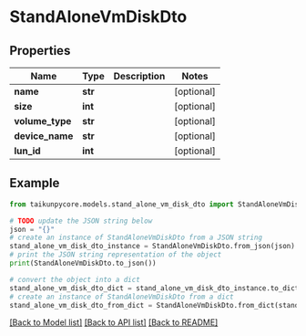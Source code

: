 # StandAloneVmDiskDto


## Properties

Name | Type | Description | Notes
------------ | ------------- | ------------- | -------------
**name** | **str** |  | [optional] 
**size** | **int** |  | [optional] 
**volume_type** | **str** |  | [optional] 
**device_name** | **str** |  | [optional] 
**lun_id** | **int** |  | [optional] 

## Example

```python
from taikunpycore.models.stand_alone_vm_disk_dto import StandAloneVmDiskDto

# TODO update the JSON string below
json = "{}"
# create an instance of StandAloneVmDiskDto from a JSON string
stand_alone_vm_disk_dto_instance = StandAloneVmDiskDto.from_json(json)
# print the JSON string representation of the object
print(StandAloneVmDiskDto.to_json())

# convert the object into a dict
stand_alone_vm_disk_dto_dict = stand_alone_vm_disk_dto_instance.to_dict()
# create an instance of StandAloneVmDiskDto from a dict
stand_alone_vm_disk_dto_from_dict = StandAloneVmDiskDto.from_dict(stand_alone_vm_disk_dto_dict)
```
[[Back to Model list]](../README.md#documentation-for-models) [[Back to API list]](../README.md#documentation-for-api-endpoints) [[Back to README]](../README.md)


